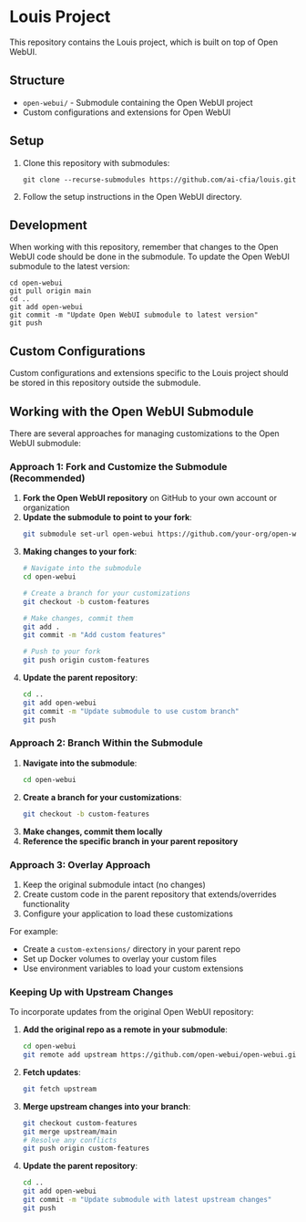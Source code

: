 # Louis Project

This repository contains the Louis project, which is built on top of Open WebUI.

## Structure

- `open-webui/` - Submodule containing the Open WebUI project
- Custom configurations and extensions for Open WebUI

## Setup

1. Clone this repository with submodules:
   ```
   git clone --recurse-submodules https://github.com/ai-cfia/louis.git
   ```

2. Follow the setup instructions in the Open WebUI directory.

## Development

When working with this repository, remember that changes to the Open WebUI code should be done in the submodule. To update the Open WebUI submodule to the latest version:

```
cd open-webui
git pull origin main
cd ..
git add open-webui
git commit -m "Update Open WebUI submodule to latest version"
git push
```

## Custom Configurations

Custom configurations and extensions specific to the Louis project should be stored in this repository outside the submodule.

## Working with the Open WebUI Submodule

There are several approaches for managing customizations to the Open WebUI submodule:

### Approach 1: Fork and Customize the Submodule (Recommended)

1. **Fork the Open WebUI repository** on GitHub to your own account or organization
2. **Update the submodule to point to your fork**:
   ```bash
   git submodule set-url open-webui https://github.com/your-org/open-webui-fork.git
   ```
3. **Making changes to your fork**:
   ```bash
   # Navigate into the submodule
   cd open-webui
   
   # Create a branch for your customizations
   git checkout -b custom-features
   
   # Make changes, commit them
   git add .
   git commit -m "Add custom features"
   
   # Push to your fork
   git push origin custom-features
   ```
4. **Update the parent repository**:
   ```bash
   cd ..
   git add open-webui
   git commit -m "Update submodule to use custom branch"
   git push
   ```

### Approach 2: Branch Within the Submodule

1. **Navigate into the submodule**:
   ```bash
   cd open-webui
   ```
2. **Create a branch for your customizations**:
   ```bash
   git checkout -b custom-features
   ```
3. **Make changes, commit them locally**
4. **Reference the specific branch in your parent repository**

### Approach 3: Overlay Approach

1. Keep the original submodule intact (no changes)
2. Create custom code in the parent repository that extends/overrides functionality
3. Configure your application to load these customizations

For example:
- Create a `custom-extensions/` directory in your parent repo
- Set up Docker volumes to overlay your custom files
- Use environment variables to load your custom extensions

### Keeping Up with Upstream Changes

To incorporate updates from the original Open WebUI repository:

1. **Add the original repo as a remote in your submodule**:
   ```bash
   cd open-webui
   git remote add upstream https://github.com/open-webui/open-webui.git
   ```

2. **Fetch updates**:
   ```bash
   git fetch upstream
   ```

3. **Merge upstream changes into your branch**:
   ```bash
   git checkout custom-features
   git merge upstream/main
   # Resolve any conflicts
   git push origin custom-features
   ```

4. **Update the parent repository**:
   ```bash
   cd ..
   git add open-webui
   git commit -m "Update submodule with latest upstream changes"
   git push
   ```

